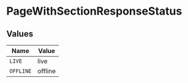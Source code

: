 # PageWithSectionResponseStatus


## Values

| Name      | Value     |
| --------- | --------- |
| `LIVE`    | live      |
| `OFFLINE` | offline   |